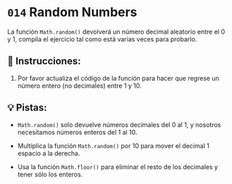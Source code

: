 # `014` Random Numbers

La función `Math.random()` devolverá un número decimal aleatorio entre el 0 y 1, compila el ejercicio tal como está varias veces para probarlo.

## 📝 Instrucciones:

1. Por favor actualiza el código de la función para hacer que regrese un número entero (no decimales) entre 1 y 10.

## 💡 Pistas:

+ `Math.random()` solo devuelve números decimales del 0 al 1, y nosotros necesitamos números enteros del 1 al 10. 

+ Multiplica la función `Math.random()` por 10 para mover el decimal 1 espacio a la derecha.

+ Usa la función `Math.floor()` para eliminar el resto de los decimales y tener sólo los enteros.

